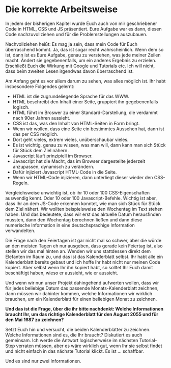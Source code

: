 # Die korrekte Arbeitsweise

In jedem der bisherigen Kapitel wurde Euch auch von mir geschriebener Code in 
HTML, CSS und JS präsentiert. Eure Aufgabe war es dann, diesen Code nachzuvollziehen 
und für die Problemstellungen auszubauen.

Nachvollziehen heißt: Es mag ja sein, dass mein Code für Euch überraschend kommt. 
Ja, das ist sogar recht wahrscheinlich. Wenn dem so ist, dann ist es Eure Aufgabe, 
genau zu verstehen, was jede meiner Zeilen macht. Ändert sie gegebenenfalls, um 
ein anderes Ergebnis zu erzielen. Erschließt Euch die Wirkung mit Google und 
Tutorials etc. Ich will nicht, dass beim zweiten Lesen irgendwas davon 
überraschend ist.

Am Anfang geht es vor allem darum zu sehen, was alles möglich ist. Ihr habt 
insbesondere Folgendes gelernt:

- HTML ist die zugrundeliegende Sprache für das WWW.
- HTML beschreibt den Inhalt einer Seite, gruppiert ihn gegebenenfalls logisch.
- HTML führt im Broswer zu einer Standard-Darstellung, die verdammt nach 90er Jahren aussieht.
- CSS ist das, was den Inhalt von HTML-Seiten in Form bringt.
- Wenn wir wollen, dass eine Seite ein bestimmtes Aussehen hat, dann ist das per CSS möglich.
- Dort geht vieles, extrem vieles, unüberschaubar vieles. 
- Es ist wichtig, genau zu wissen, was man will, dann kann man sich Stück für Stück dem Ziel nähern.
- Javascript läuft prinzipiell im Browser.
- Javascript hat die Macht, das im Browser dargestellte jederzeit anzupassen, dynamisch zu verändern.
- Dafür injiziert Javascript HTML-Code in die Seite.
- Wenn wir HTML-Code injizieren, dann unterliegt dieser wieder den CSS-Regeln.

Vergleichsweise unwichtig ist, ob ihr 10 oder 100 CSS-Eigenschaften auswendig kennt. Oder 10 
oder 100 Javascript-Befehle. Wichtig ist aber, dass Ihr an dem JS-Code erkennen konntet, wie 
man sich Stück für Stück dem Ziel nähert. Wir wollten beispielsweise den Wochentag im Text stehen 
haben. Und das bedeutete, dass wir erst das aktuelle Datum herausfinden mussten, dann den 
Wochentag berechnen ließen und dann diese numerische Information in eine deutschsprachige 
Information verwandelten.

Die Frage nach den Feiertagen ist gar nicht mal so schwer, aber die würde an den meisten 
Tagen eh nur ausgeben, dass gerade kein Feiertag ist, also stellen wir das mal hinten an. 
Wenden wir uns stattdessen direkt dem Elefanten im Raum zu, und das ist das Kalenderblatt 
selbst. Ihr habt alle ein Kalenderblatt bereits gebaut und ich hoffe Ihr habt nicht nur 
meinen Code kopiert. Aber selbst wenn Ihr ihn kopiert habt, so solltet Ihr Euch damit 
beschäftigt haben, wieso er aussieht, wie er aussieht.

Und wenn wir nun unser Projekt dahingehend aufwerten wollen, dass wir für jedes beliebige 
Datum das passende Monats-Kalenderblatt zeichnen, dann müssen wir dahinter kommen, welche 
Informationen wir wirklich brauchen, um ein Kalenderblatt für einen beliebigen Monat zu 
zeichnen.

**Und das ist die Frage, über die ihr bitte nachdenkt: Welche Informationen braucht Ihr, um 
das richtige Kalenderblatt für den August 2055 und für den Mai 1687 zu zeichnen?**

Setzt Euch hin und versucht, die beiden Kalenderblätter zu zeichnen. Welche Informationen sind 
es, die Ihr braucht? Diskutiert es auch gemeinsam. Ich werde die Antwort logischerweise 
im nächsten Tutorial-Step verraten müssen, aber es wäre wirklich gut, wenn Ihr sie selbst 
findet und nicht einfach in das nächste Tutorial klickt. Es ist ... schaffbar.

Und es sind nur zwei Informationen.